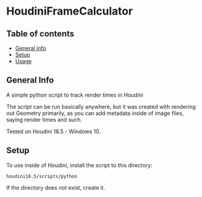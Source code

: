 # HoudiniFrameCalculator

## Table of contents
* [General info](#general-info)
* [Setup](#setup)
* [Usage](#usage)
## General Info
A simple python script to track render times in Houdini
 
The script can be run basically anywhere, but it was created with rendering out Geometry primarily, as you can add metadata inside of image files, saying render times and such.

Tested on Houdini 18.5 - Windows 10.

## Setup
To use inside of Houdini, install the script to this directory:
```
houdini18.5/scripts/python
```
If the directory does not exist, create it.
